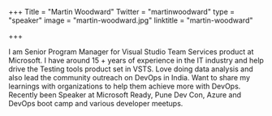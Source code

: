 +++
Title = "Martin Woodward"
Twitter = "martinwoodward"
type = "speaker"
image = "martin-woodward.jpg"
linktitle = "martin-woodward"

+++

I am Senior Program Manager for Visual Studio Team Services product at Microsoft. I have around 15 + years of experience in the IT industry and help drive the Testing tools product set in VSTS. Love doing data analysis and also lead the community outreach on DevOps in India. Want to share my learnings with organizations to help them achieve more with DevOps. Recently been Speaker at Microsoft Ready, Pune Dev Con, Azure and DevOps boot camp and various developer meetups.
